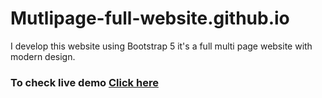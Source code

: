 # Mutlipage-full-website.github.io
I develop this website using Bootstrap 5 it's a full multi page website with modern design.
### To check live demo [Click here](https://ahsanwebengr.github.io/Mutlipage-full-website.github.io/)
